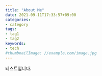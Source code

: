 ```yaml
---
title: "About Me"
date: 2021-09-11T17:33:57+09:00
categories:
- category
tags:
- tag1
- tag2
keywords:
- tech
#thumbnailImage: //example.com/image.jpg
---
```


<!--more-->

테스트입니다.
